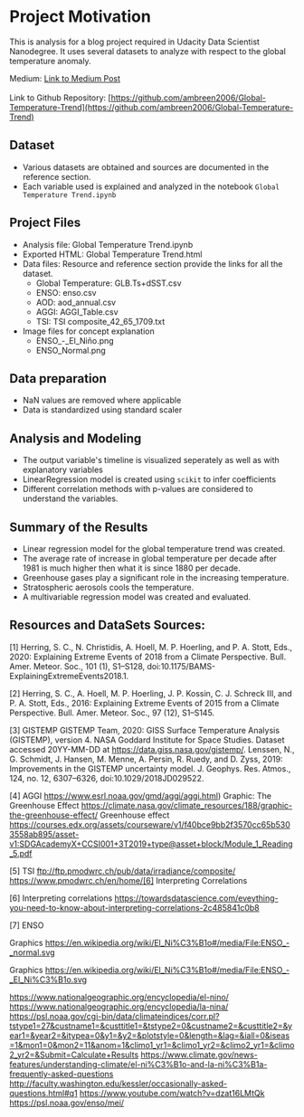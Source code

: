 # Project Motivation

This is analysis for a blog project required in Udacity Data Scientist Nanodegree. It uses several datasets to analyze with respect to the global temperature anomaly.

Medium: [Link to Medium Post](https://medium.com/@ambreen2006/when-we-try-to-pick-out-anything-by-itself-we-find-it-hitched-to-everything-else-in-the-universe-4b0cefb8603c?source=friends_link&sk=a5e76ea395428633eebd24ec3c696925)
<br/><br/>
Link to Github Repository: [https://github.com/ambreen2006/Global-Temperature-Trend](https://github.com/ambreen2006/Global-Temperature-Trend)


## Dataset

* Various datasets are obtained and sources are documented in the reference section.
* Each variable used is explained and analyzed in the notebook `Global Temperature Trend.ipynb`

## Project Files

* Analysis file: Global Temperature Trend.ipynb
* Exported HTML: Global Temperature Trend.html
* Data files:
    Resource and reference section provide the links for all the dataset.
    - Global Temperature: GLB.Ts+dSST.csv
    - ENSO: enso.csv
    - AOD: aod_annual.csv
    - AGGI: AGGI_Table.csv
    - TSI: TSI composite_42_65_1709.txt
* Image files for concept explanation
    - ENSO_-_El_Niño.png
    - ENSO_Normal.png

## Data preparation

* NaN values are removed where applicable
* Data is standardized using standard scaler

## Analysis and Modeling

* The output variable's timeline is visualized seperately as well as with explanatory variables
* LinearRegression model is created using `scikit` to infer coefficients
* Different correlation methods with p-values are considered to understand the variables.

## Summary of the Results

* Linear regression model for the global temperature trend was created.
* The average rate of increase in global temperature per decade after 1981 is much higher then what it is since 1880 per decade.
* Greenhouse gases play a significant role in the increasing temperature.
* Stratospheric aerosols cools the temperature.
* A multivariable regression model was created and evaluated.

## Resources and DataSets Sources:

[1] Herring, S. C., N. Christidis, A. Hoell, M. P. Hoerling, and P. A. Stott, Eds., 2020: Explaining Extreme Events of 2018 from a
Climate Perspective. Bull. Amer. Meteor. Soc., 101 (1), S1–S128, doi:10.1175/BAMS-ExplainingExtremeEvents2018.1.

[2] Herring, S. C., A. Hoell, M. P. Hoerling, J. P. Kossin, C. J. Schreck III, and P. A. Stott, Eds., 2016: Explaining Extreme Events of
2015 from a Climate Perspective. Bull. Amer. Meteor. Soc., 97 (12), S1–S145.

[3] GISTEMP
GISTEMP Team, 2020: GISS Surface Temperature Analysis (GISTEMP), version 4. NASA Goddard Institute for Space Studies. Dataset accessed 20YY-MM-DD at https://data.giss.nasa.gov/gistemp/.
Lenssen, N., G. Schmidt, J. Hansen, M. Menne, A. Persin, R. Ruedy, and D. Zyss, 2019: Improvements in the GISTEMP uncertainty model. J. Geophys. Res. Atmos., 124, no. 12, 6307–6326, doi:10.1029/2018JD029522.

[4] AGGI
https://www.esrl.noaa.gov/gmd/aggi/aggi.html)
Graphic: The Greenhouse Effect https://climate.nasa.gov/climate_resources/188/graphic-the-greenhouse-effect/
Greenhouse effect https://courses.edx.org/assets/courseware/v1/f40bce9bb2f3570cc65b5303558ab895/asset-v1:SDGAcademyX+CCSI001+3T2019+type@asset+block/Module_1_Reading_5.pdf

[5] TSI
ftp://ftp.pmodwrc.ch/pub/data/irradiance/composite/
https://www.pmodwrc.ch/en/home/[6] Interpreting Correlations

[6] Interpreting correlations
https://towardsdatascience.com/eveything-you-need-to-know-about-interpreting-correlations-2c485841c0b8

[7] ENSO

Graphics https://en.wikipedia.org/wiki/El_Ni%C3%B1o#/media/File:ENSO_-_normal.svg

Graphics https://en.wikipedia.org/wiki/El_Ni%C3%B1o#/media/File:ENSO_-_El_Ni%C3%B1o.svg

https://www.nationalgeographic.org/encyclopedia/el-nino/
https://www.nationalgeographic.org/encyclopedia/la-nina/
https://psl.noaa.gov/cgi-bin/data/climateindices/corr.pl?tstype1=27&custname1=&custtitle1=&tstype2=0&custname2=&custtitle2=&year1=&year2=&itypea=0&y1=&y2=&plotstyle=0&length=&lag=&iall=0&iseas=1&mon1=0&mon2=11&anom=1&climo1_yr1=&climo1_yr2=&climo2_yr1=&climo2_yr2=&Submit=Calculate+Results
https://www.climate.gov/news-features/understanding-climate/el-ni%C3%B1o-and-la-ni%C3%B1a-frequently-asked-questions
http://faculty.washington.edu/kessler/occasionally-asked-questions.html#q1
https://www.youtube.com/watch?v=dzat16LMtQk
https://psl.noaa.gov/enso/mei/
